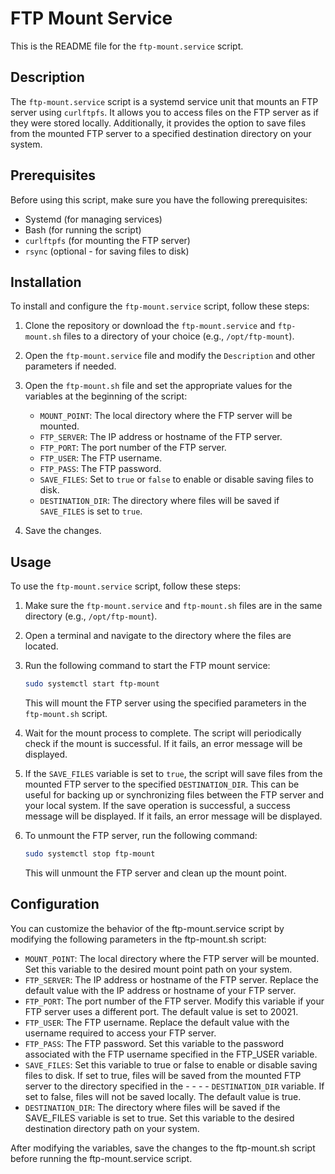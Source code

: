 # FTP Mount Service

This is the README file for the `ftp-mount.service` script.

## Description

The `ftp-mount.service` script is a systemd service unit that mounts an FTP server using `curlftpfs`. It allows you to access files on the FTP server as if they were stored locally. Additionally, it provides the option to save files from the mounted FTP server to a specified destination directory on your system.

## Prerequisites

Before using this script, make sure you have the following prerequisites:

- Systemd (for managing services)
- Bash (for running the script)
- `curlftpfs` (for mounting the FTP server)
- `rsync` (optional - for saving files to disk)

## Installation

To install and configure the `ftp-mount.service` script, follow these steps:

1. Clone the repository or download the `ftp-mount.service` and `ftp-mount.sh` files to a directory of your choice (e.g., `/opt/ftp-mount`).
2. Open the `ftp-mount.service` file and modify the `Description` and other parameters if needed.
3. Open the `ftp-mount.sh` file and set the appropriate values for the variables at the beginning of the script:

    - `MOUNT_POINT`: The local directory where the FTP server will be mounted.
    - `FTP_SERVER`: The IP address or hostname of the FTP server.
    - `FTP_PORT`: The port number of the FTP server.
    - `FTP_USER`: The FTP username.
    - `FTP_PASS`: The FTP password.
    - `SAVE_FILES`: Set to `true` or `false` to enable or disable saving files to disk.
    - `DESTINATION_DIR`: The directory where files will be saved if `SAVE_FILES` is set to `true`.

4. Save the changes.

## Usage

To use the `ftp-mount.service` script, follow these steps:

1. Make sure the `ftp-mount.service` and `ftp-mount.sh` files are in the same directory (e.g., `/opt/ftp-mount`).
2. Open a terminal and navigate to the directory where the files are located.
3. Run the following command to start the FTP mount service:

   ```bash
   sudo systemctl start ftp-mount
   ```

   This will mount the FTP server using the specified parameters in the `ftp-mount.sh` script.

4. Wait for the mount process to complete. The script will periodically check if the mount is successful. If it fails, an error message will be displayed.

5. If the `SAVE_FILES` variable is set to `true`, the script will save files from the mounted FTP server to the specified `DESTINATION_DIR`. This can be useful for backing up or synchronizing files between the FTP server and your local system. If the save operation is successful, a success message will be displayed. If it fails, an error message will be displayed.

6. To unmount the FTP server, run the following command:

   ```bash
   sudo systemctl stop ftp-mount
   ```

   This will unmount the FTP server and clean up the mount point.

## Configuration

You can customize the behavior of the ftp-mount.service script by modifying the following parameters in the ftp-mount.sh script:

- `MOUNT_POINT`: The local directory where the FTP server will be mounted. Set this variable to the desired mount point path on your system.
- `FTP_SERVER`: The IP address or hostname of the FTP server. Replace the default value with the IP address or hostname of your FTP server.
- `FTP_PORT`: The port number of the FTP server. Modify this variable if your FTP server uses a different port. The default value is set to 20021.
- `FTP_USER`: The FTP username. Replace the default value with the username required to access your FTP server.
- `FTP_PASS`: The FTP password. Set this variable to the password associated with the FTP username specified in the FTP_USER variable.
- `SAVE_FILES`: Set this variable to true or false to enable or disable saving files to disk. If set to true, files will be saved from the mounted FTP server to the directory specified in the - - - - `DESTINATION_DIR` variable. If set to false, files will not be saved locally. The default value is true.
- `DESTINATION_DIR`: The directory where files will be saved if the SAVE_FILES variable is set to true. Set this variable to the desired destination directory path on your system.

After modifying the variables, save the changes to the ftp-mount.sh script before running the ftp-mount.service script.
